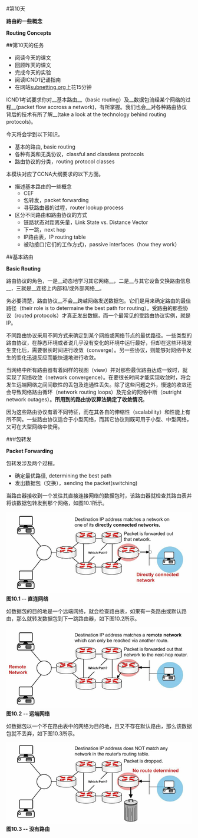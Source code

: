 #第10天

__路由的一些概念__

__Routing Concepts__

##第10天的任务

+ 阅读今天的课文
+ 回顾昨天的课文
+ 完成今天的实验
+ 阅读ICND1记诵指南
+ 在网站[subnetting.org](http://subnetting.org/)上花15分钟

ICND1考试要求你对__基本路由__（basic routing）及__数据包流经某个网络的过程__(packet flow accross a network)，有所掌握。我们也会__对各种路由协议背后的技术有所了解__(take a look at the technology behind routing protocols)。

今天将会学到以下知识。

+ 基本的路由, basic routing
+ 各种有类和无类协议，classful and classless protocols
+ 路由协议的分类，routing protocol classes

本模块对应了CCNA大纲要求的以下方面。

+ 描述基本路由的一些概念
	- CEF
	- 包转发，packet forwarding
	- 寻获路由器的过程，router lookup process
+ 区分不同路由和路由协议的方式
	- 链路状态对距离矢量，Link State vs. Distance Vector
	- 下一跳，next hop
	- IP路由表，IP routing table
	- 被动接口(它们的工作方式)，passive interfaces（how they work）

##基本路由

__Basic Routing__

路由协议的角色，一是__动态地学习其它网络__，二是__与其它设备交换路由信息__，三就是__连接上内部和/或外部网络__。

务必要清楚，路由协议__不会__跨越网络发送数据包。它们是用来确定路由的最佳路径（their role is to determaine the best path for routing）。受路由的那些协议（routed protocols）才真正发出数据，而一个最常见的受路由协议实例，就是IP。

不同路由协议采用不同方式来确定到某个网络或网络节点的最优路径。一些类型的路由协议，在静态环境或者说几乎没有变化的环境中运行最好，但却在这些环境发生变化后，需要很长时间进行收敛（converge）。另一些协议，则能够对网络中发生的变化迅速反应而能快速地进行收敛。

当网络中所有路由器有着同样的视图（view）并对那些最优路由达成一致时，就实现了网络收敛（network convergence）。在要很长时间才能实现收敛时，将会发生远端网络之间间歇性的丢包及连通性丢失。除了这些问题之外，慢速的收敛还会导致网络路由循环（network routing loops）及完全的网络中断（outright network outages）。__所用到的路由协议算法确定了收敛情况__。

因为这些路由协议有着不同特征，而在其各自的伸缩性（scalability）和性能上有所不同。一些路由协议适合于小型网络，而其它协议则既可用于小型、中型网络，又可在大型网络中使用。

###包转发

__Packet Forwarding__

包转发涉及两个过程。

+ 确定最优路径, determining the best path
+ 发出数据包（交换），sending the packet(switching)

当路由器接收到一个发往其直接连接网络的数据包时，该路由器就检查其路由表并将该数据包转发到那个网络，如图10.1所示。

![直连网络](images/1001.png)
__图10.1 -- 直连网络__

如数据包的目的地是一个远端网络，就会检查路由表，如果有一条路由或默认路由，那么就转发数据包到下一跳路由器，如下图10.2所示。

![远端网络](images/1002.png)
__图10.2 -- 远端网络__

如数据包以一个不在路由表中的网络为目的地，且又不存在默认路由，那么该数据包就不丢弃，如下图10.3所示。

![没有路由](images/1003.png)
__图10.3 -- 没有路由__


